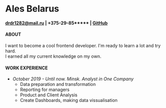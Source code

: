 # Ales Belarus
#### drdr1282@mail.ru | +375-29-85***** | [GitHub](https://github.com/SaXaPhonist)

#### ABOUT
I want to become a cool frontend developer. I'm ready to learn a lot and try hard.  
I earned all my current knowledge on my own.

#### WORK EXPERIENCE
 * *October 2019 - Until now. Minsk. Analyst in One Company*  
   - Data preparation and transformation
   - Reporting for managers
   - Product and Client Analysis
   - Create Dashboards, making data vissualisation
 
